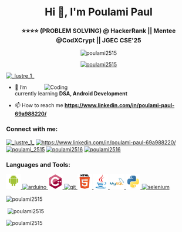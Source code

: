 

<h1 align="center">Hi 👋, I'm Poulami Paul</h1>
<h3 align="center">⭐⭐⭐⭐ (PROBLEM SOLVING) @ HackerRank || Mentee @CodXCrypt || JGEC CSE'25</h3>

<p align="center"> <img src="https://komarev.com/ghpvc/?username=poulami2515&label=Profile%20views&color=0e75b6&style=flat" alt="poulami2515" /> </p>

<p align="center"> <a href="https://github.com/ryo-ma/github-profile-trophy"><img src="https://github-profile-trophy.vercel.app/?username=poulami2515" alt="poulami2515" /></a> </p>

<p align="left"> <a href="https://twitter.com/_lustre_1_" target="blank"><img src="https://img.shields.io/twitter/follow/_lustre_1_?logo=twitter&style=for-the-badge" alt="_lustre_1_" /></a> </p>

<img align="right" alt="Coding" width="400" src="https://cdn.dribbble.com/users/2646423/screenshots/5507196/computer.gif">

- 🌱 I’m currently learning **DSA, Android Development**

- 📫 How to reach me **https://www.linkedin.com/in/poulami-paul-69a988220/**

<h3 align="left">Connect with me:</h3>
<p align="left">
<a href="https://twitter.com/_lustre_1_" target="blank"><img align="center" src="https://raw.githubusercontent.com/rahuldkjain/github-profile-readme-generator/master/src/images/icons/Social/twitter.svg" alt="_lustre_1_" height="30" width="40" /></a>
<a href="https://www.linkedin.com/in/poulami-paul-69a988220/" target="blank"><img align="center" src="https://raw.githubusercontent.com/rahuldkjain/github-profile-readme-generator/master/src/images/icons/Social/linked-in-alt.svg" alt="https://www.linkedin.com/in/poulami-paul-69a988220/" height="30" width="40" /></a>
<a href="https://www.codechef.com/users/poulami_2515" target="blank"><img align="center" src="https://cdn.jsdelivr.net/npm/simple-icons@3.1.0/icons/codechef.svg" alt="poulami_2515" height="30" width="40" /></a>
<a href="https://www.hackerrank.com/poulami2516" target="blank"><img align="center" src="https://raw.githubusercontent.com/rahuldkjain/github-profile-readme-generator/master/src/images/icons/Social/hackerrank.svg" alt="poulami2516" height="30" width="40" /></a>
<a href="https://codeforces.com/profile/poulami2516" target="blank"><img align="center" src="https://raw.githubusercontent.com/rahuldkjain/github-profile-readme-generator/master/src/images/icons/Social/codeforces.svg" alt="poulami2516" height="30" width="40" /></a>
</p>

<h3 align="left">Languages and Tools:</h3>
<p align="left"> <a href="https://developer.android.com" target="_blank" rel="noreferrer"> <img src="https://raw.githubusercontent.com/devicons/devicon/master/icons/android/android-original-wordmark.svg" alt="android" width="40" height="40"/> </a> <a href="https://www.arduino.cc/" target="_blank" rel="noreferrer"> <img src="https://cdn.worldvectorlogo.com/logos/arduino-1.svg" alt="arduino" width="40" height="40"/> </a> <a href="https://www.w3schools.com/cpp/" target="_blank" rel="noreferrer"> <img src="https://raw.githubusercontent.com/devicons/devicon/master/icons/cplusplus/cplusplus-original.svg" alt="cplusplus" width="40" height="40"/> </a> <a href="https://git-scm.com/" target="_blank" rel="noreferrer"> <img src="https://www.vectorlogo.zone/logos/git-scm/git-scm-icon.svg" alt="git" width="40" height="40"/> </a> <a href="https://www.w3.org/html/" target="_blank" rel="noreferrer"> <img src="https://raw.githubusercontent.com/devicons/devicon/master/icons/html5/html5-original-wordmark.svg" alt="html5" width="40" height="40"/> </a> <a href="https://www.java.com" target="_blank" rel="noreferrer"> <img src="https://raw.githubusercontent.com/devicons/devicon/master/icons/java/java-original.svg" alt="java" width="40" height="40"/> </a> <a href="https://www.mysql.com/" target="_blank" rel="noreferrer"> <img src="https://raw.githubusercontent.com/devicons/devicon/master/icons/mysql/mysql-original-wordmark.svg" alt="mysql" width="40" height="40"/> </a> <a href="https://www.python.org" target="_blank" rel="noreferrer"> <img src="https://raw.githubusercontent.com/devicons/devicon/master/icons/python/python-original.svg" alt="python" width="40" height="40"/> </a> <a href="https://www.selenium.dev" target="_blank" rel="noreferrer"> <img src="https://raw.githubusercontent.com/detain/svg-logos/780f25886640cef088af994181646db2f6b1a3f8/svg/selenium-logo.svg" alt="selenium" width="40" height="40"/> </a> </p>

<p><img align="center" src="https://github-readme-stats.vercel.app/api/top-langs?username=poulami2515&show_icons=true&locale=en&layout=compact" alt="poulami2515" /></p>

<p>&nbsp;<img align="center" src="https://github-readme-stats.vercel.app/api?username=poulami2515&show_icons=true&locale=en" alt="poulami2515" /></p>

<p><img align="center" src="https://github-readme-streak-stats.herokuapp.com/?user=poulami2515&" alt="poulami2515" /></p>


